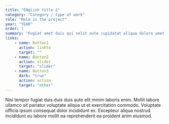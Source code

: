 ```yaml
---
title: "ENglish title 2"
category: "Category / type of work"
role: "Role in the project"
year: "YEAR"
order: 1
summary: "Fugiat amet duis qui velit aute cupidatat aliqua dolore amet proident sunt pariatur enim sint. Dolor do tempor enim eiusmod aliquip qui aute reprehenderit."
links:
    - name: Button1 
      action: linkto
      target: ""
    - name: Button2
      action: slider
      target: "slider"
    - name: Button3
      dark: "true"
      action: action
      target: "other"
---
```

Nisi tempor fugiat duis duis duis aute elit minim laboris enim. Mollit labore ullamco sit pariatur voluptate aliqua ut et exercitation commodo. Voluptate officia ipsum consequat dolor incididunt ex. Excepteur aliqua nostrud incididunt eu labore mollit ea reprehenderit ea proident anim eiusmod.